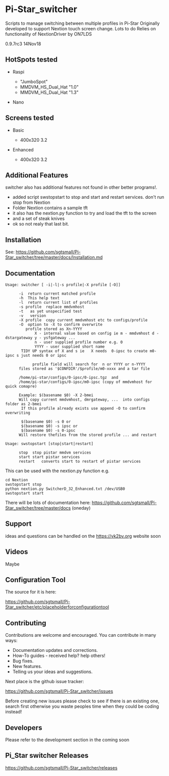 # Pi-Star_switcher
Scripts to manage switching between multiple profiles in Pi-Star
Originally developed to support Nextion touch screen change.
Lots to do
Relies on functionality of NextionDriver by ON7LDS

0.9.7rc3 14Nov18

## HotSpots tested

* Raspi
  * "JumboSpot"
  * MMDVM_HS_Dual_Hat "1.0"
  * MMDVM_HS_Dual_Hat "1.3"

* Nano


## Screens tested

* Basic
  * 400x320 3.2

* Enhanced
  * 400x320 3.2


## Additional Features

switcher also has additional features not found in other better programs!.

* added script swstopstart to stop and start and restart services. don't run stop from Nextion
* Folder Nextion contains a sample tft
* it also has the nextion.py function to try and load the tft to the screen
* and a set of steak knives
* ok so not realy that last bit.

## Installation

See: https://github.com/sgtsmall/Pi-Star_switcher/tree/master/docs/Installation.md

## Documentation

```
Usage: switcher [ -i|-l|-s profile|-X profile [-O]]

      -i  return current matched profile
      -h  This help text
      -l  return current list of profiles
      -s profile  replace mmdvmhost
      -t   as yet unspecified test
      -v   version
      -X profile  copy current mmdvmhost etc to configs/profile
      -O  option to -X to confirm overwrite
         profile stored as Xn-YYYY
             X - internal value based on config ie m - mmdvmhost d - dstargateway y - ysfgateway ...
             n - user supplied profile number e.g. 0
             YYYY - user supplied short name
       TIDY UP syntax of X and s ie   X needs  0-ipsc to create m0-ipsc s just needs 0 or ipsc

            profile field will search for  n or YYYY or n-YYYY
      files stored as '$CONFDIR'/$profile/m0-xxxx and a tar file

      /home/pi-star/configs/0-ipsc/0-ipsc.tgz  and
      /home/pi-star/configs/0-ipsc/m0-ipsc (copy of mmdvmhost for quick comapre)

      Example: $(basename $0) -X 2-bmei
      Will copy current mmdvmhost, dmrgateway, ...  into configs folder as 2-bmei
       If this profile already exists use append -O to confirm overwriting

       $(basename $0) -s 0 or
       $(basename $0) -s ipsc or
       $(basename $0) -s 0-ipsc
      Will restore thefiles from the stored profile ... and restart
```

```
Usage: swstopstart [stop|start|restart]

      stop  stop pistar mmdvm services
      start start pistar services
      restart   converts start to restart of pistar services

```
This can be used with the nextion.py function
e.g.

```
cd Nextion
swstopstart stop
python nextion.py SwitcherD_32_Enhanced.txt /dev/USB0
swstopstart start
```





There will be lots of documentation here: https://github.com/sgtsmall/Pi-Star_switcher/tree/master/docs (oneday)

## Support

ideas and questions can be handled on the https://vk2bv.org website soon

## Videos

Maybe

## Configuration Tool


The source for it is here:

https://github.com/sgtsmall/Pi-Star_switcher/etc/placeholderforconfigurationtool

## Contributing

Contributions are welcome and encouraged.  You can contribute in many ways:

* Documentation updates and corrections.
* How-To guides - received help?  help others!
* Bug fixes.
* New features.
* Telling us your ideas and suggestions.

Next place is the github issue tracker:

https://github.com/sgtsmall/Pi-Star_switcher/issues

Before creating new issues please check to see if there is an existing one, search first otherwise you waste peoples time when they could be coding instead!

## Developers

Please refer to the development section in the coming soon


## Pi_Star switcher Releases
https://github.com/sgtsmall/Pi-Star_switcher/releases
